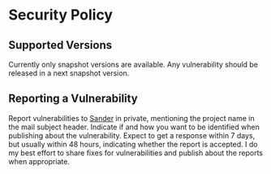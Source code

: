 # Security Policy

## Supported Versions

Currently only snapshot versions are available. Any vulnerability should be released in a next snapshot version.

## Reporting a Vulnerability

Report vulnerabilities to [Sander](mailto:mail@sanderdijkhuis.nl) in private, mentioning the project name in the mail subject header. Indicate if and how you want to be identified when publishing about the vulnerability. Expect to get a response within 7 days, but usually within 48 hours, indicating whether the report is accepted. I do my best effort to share fixes for vulnerabilities and publish about the reports when appropriate.
